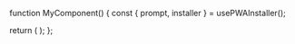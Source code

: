 function MyComponent() {
  const { prompt, installer } = usePWAInstaller();

  return (
    <button id="install" hidden={!prompt} onClick={installer}>
      Install
    </button>
  );
};